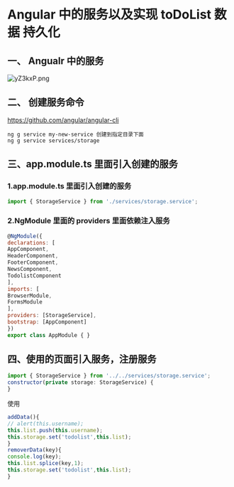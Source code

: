 # Angular 中的服务以及实现 toDoList 数据 持久化

## 一、 Angualr 中的服务

<img src="https://s3.ax1x.com/2021/02/01/yZ3kxP.png" alt="yZ3kxP.png" border="0" />

## 二、 创建服务命令

 https://github.com/angular/angular-cli

```shell
ng g service my-new-service 创建到指定目录下面
ng g service services/storage
```

## 三、app.module.ts 里面引入创建的服务

### 1.app.module.ts 里面引入创建的服务

```js
import { StorageService } from './services/storage.service';
```

### 2.NgModule 里面的 providers 里面依赖注入服务

```js
@NgModule({
declarations: [
AppComponent,
HeaderComponent,
FooterComponent,
NewsComponent,
TodolistComponent
],
imports: [
BrowserModule,
FormsModule
],
providers: [StorageService],
bootstrap: [AppComponent]
})
export class AppModule { }
```

## 四、使用的页面引入服务，注册服务

```js
import { StorageService } from '../../services/storage.service';
constructor(private storage: StorageService) {
}
```

使用

```js
addData(){
// alert(this.username);
this.list.push(this.username);
this.storage.set('todolist',this.list);
}
removerData(key){
console.log(key);
this.list.splice(key,1);
this.storage.set('todolist',this.list);
}
```


